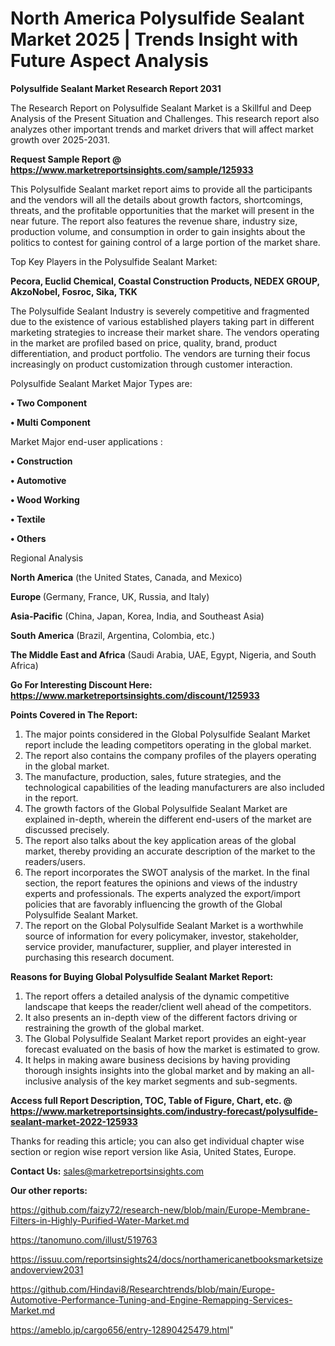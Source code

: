 # North America Polysulfide Sealant Market 2025 | Trends Insight with Future Aspect Analysis

<strong>Polysulfide Sealant Market Research Report 2031</strong>

The Research Report on Polysulfide Sealant Market is a Skillful and Deep Analysis of the Present Situation and Challenges. This research report also analyzes other important trends and market drivers that will affect market growth over 2025-2031.

<strong>Request Sample Report @ <a href=https://www.marketreportsinsights.com/sample/125933>https://www.marketreportsinsights.com/sample/125933</a></strong>

This Polysulfide Sealant market report aims to provide all the participants and the vendors will all the details about growth factors, shortcomings, threats, and the profitable opportunities that the market will present in the near future. The report also features the revenue share, industry size, production volume, and consumption in order to gain insights about the politics to contest for gaining control of a large portion of the market share.

Top Key Players in the Polysulfide Sealant Market:

<strong>Pecora, Euclid Chemical, Coastal Construction Products, NEDEX GROUP, AkzoNobel, Fosroc, Sika, TKK</strong>

The Polysulfide Sealant Industry is severely competitive and fragmented due to the existence of various established players taking part in different marketing strategies to increase their market share. The vendors operating in the market are profiled based on price, quality, brand, product differentiation, and product portfolio. The vendors are turning their focus increasingly on product customization through customer interaction.

Polysulfide Sealant Market Major Types are:

<strong>• Two Component

• Multi Component</strong>

Market Major end-user applications :

<strong>• Construction

• Automotive

• Wood Working

• Textile

• Others</strong>

Regional Analysis

</u><strong><b>North America</b></strong> (the United States, Canada, and Mexico)

<strong><b>Europe </b></strong>(Germany, France, UK, Russia, and Italy)

<strong><b>Asia-Pacific</b></strong> (China, Japan, Korea, India, and Southeast Asia)

<strong><b>South America</b></strong> (Brazil, Argentina, Colombia, etc.)

<strong><b>The Middle East and Africa</b></strong> (Saudi Arabia, UAE, Egypt, Nigeria, and South Africa)

<strong>Go For Interesting Discount Here: <a href=https://www.marketreportsinsights.com/discount/125933>https://www.marketreportsinsights.com/discount/125933</a></strong>

<strong>Points Covered in The Report:</strong>
<ol>
  <li>The major points considered in the Global Polysulfide Sealant Market report include the leading competitors operating in the global market.</li>
  <li>The report also contains the company profiles of the players operating in the global market.</li>
  <li>The manufacture, production, sales, future strategies, and the technological capabilities of the leading manufacturers are also included in the report.</li>
  <li>The growth factors of the Global Polysulfide Sealant Market are explained in-depth, wherein the different end-users of the market are discussed precisely.</li>
  <li>The report also talks about the key application areas of the global market, thereby providing an accurate description of the market to the readers/users.</li>
  <li>The report incorporates the SWOT analysis of the market. In the final section, the report features the opinions and views of the industry experts and professionals. The experts analyzed the export/import policies that are favorably influencing the growth of the Global Polysulfide Sealant Market.</li>
  <li>The report on the Global Polysulfide Sealant Market is a worthwhile source of information for every policymaker, investor, stakeholder, service provider, manufacturer, supplier, and player interested in purchasing this research document.</li>
</ol>
<strong>Reasons for Buying Global Polysulfide Sealant Market Report:</strong>

<ol>
  <li>The report offers a detailed analysis of the dynamic competitive landscape that keeps the reader/client well ahead of the competitors.</li>
  <li>It also presents an in-depth view of the different factors driving or restraining the growth of the global market.</li>
  <li>The Global Polysulfide Sealant Market report provides an eight-year forecast evaluated on the basis of how the market is estimated to grow.</li>
  <li>It helps in making aware business decisions by having providing thorough insights insights into the global market and by making an all-inclusive analysis of the key market segments and sub-segments.</li>
</ol>
<strong>Access full Report Description, TOC, Table of Figure, Chart, etc. @ <a href=https://www.marketreportsinsights.com/industry-forecast/polysulfide-sealant-market-2022-125933>https://www.marketreportsinsights.com/industry-forecast/polysulfide-sealant-market-2022-125933</a></strong>


Thanks for reading this article; you can also get individual chapter wise section or region wise report version like Asia, United States, Europe.

<strong>Contact Us:</strong>
sales@marketreportsinsights.com

<strong>Our other reports:</strong>

<a href=https://github.com/faizy72/research-new/blob/main/Europe-Membrane-Filters-in-Highly-Purified-Water-Market.md>https://github.com/faizy72/research-new/blob/main/Europe-Membrane-Filters-in-Highly-Purified-Water-Market.md</a>

<a href=https://tanomuno.com/illust/519763>https://tanomuno.com/illust/519763</a>

<a href=https://issuu.com/reportsinsights24/docs/northamericanetbooksmarketsizeandoverview2031>https://issuu.com/reportsinsights24/docs/northamericanetbooksmarketsizeandoverview2031</a>

<a href=https://github.com/Hindavi8/Researchtrends/blob/main/Europe-Automotive-Performance-Tuning-and-Engine-Remapping-Services-Market.md>https://github.com/Hindavi8/Researchtrends/blob/main/Europe-Automotive-Performance-Tuning-and-Engine-Remapping-Services-Market.md</a>

<a href=https://ameblo.jp/cargo656/entry-12890425479.html>https://ameblo.jp/cargo656/entry-12890425479.html</a>"
